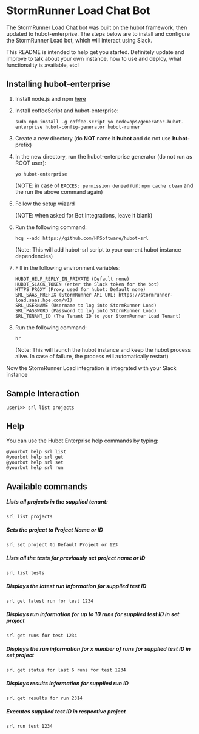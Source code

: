 # StormRunner Load Chat Bot

The StormRunner Load Chat bot was built on the hubot framework, then updated to hubot-enterprise. The steps below are to install and configure the StormRunner Load bot, which will interact using Slack.

This README is intended to help get you started. Definitely update and improve to talk about your own instance, how to use and deploy, what functionality is available, etc!

## Installing hubot-enterprise

1. Install node.js and npm [here](https://nodejs.org/en/download/package-manager/)

2. Install coffeeScript and hubot-enterprise:

   `sudo npm install -g coffee-script yo eedevops/generator-hubot-enterprise hubot-config-generator hubot-runner`

3. Create a new directory (do **NOT** name it **hubot** and do not use **hubot-** prefix)

4. In the new directory, run the hubot-enterprise generator (do not run as ROOT user):

   `yo hubot-enterprise`

   (NOTE: in case of `EACCES: permission denied` run: `npm cache clean` and the run the above command again)

5. Follow the setup wizard

   (NOTE: when asked for Bot Integrations, leave it blank)

6. Run the following command:

    `hcg --add https://github.com/HPSoftware/hubot-srl`

   (Note: This will add hubot-srl script to your current hubot instance dependencies)

7. Fill in the following environment variables:
    ```
    HUBOT_HELP_REPLY_IN_PRIVATE (Default none)
    HUBOT_SLACK_TOKEN (enter the Slack token for the bot)
    HTTPS_PROXY (Proxy used for hubot: Default none)
    SRL_SAAS_PREFIX (StormRunner API URL: https://stormrunner-load.saas.hpe.com/v1)
    SRL_USERNAME (Username to log into StormRunner Load)
    SRL_PASSWORD (Password to log into StormRunner Load)
    SRL_TENANT_ID (The Tenant ID to your StormRunner Load Tenant)
    ```

8. Run the following command:

   `hr`

   (Note: This will launch the hubot instance and keep the hubot process alive. In case of failure, the process will automatically restart)

Now the StormRunner Load integration is integrated with your Slack instance

## Sample Interaction
```
user1>> srl list projects
```

## Help
You can use the Hubot Enterprise help commands by typing:

```
@yourbot help srl list
@yourbot help srl get
@yourbot help srl set
@yourbot help srl run
```

## Available commands

##### Lists all projects in the supplied tenant:
    srl list projects

##### Sets the project to Project Name or ID
    srl set project to Default Project or 123

##### Lists all the tests for previously set project name or ID
    srl list tests

##### Displays the latest run information for supplied test ID
    srl get latest run for test 1234

##### Displays run information for up to 10 runs for supplied test ID in set project
    srl get runs for test 1234

##### Displays the run information for x number of runs for supplied test ID in set project
    srl get status for last 6 runs for test 1234

##### Displays results information for supplied run ID
    srl get results for run 2314

##### Executes supplied test ID in respective project
    srl run test 1234
